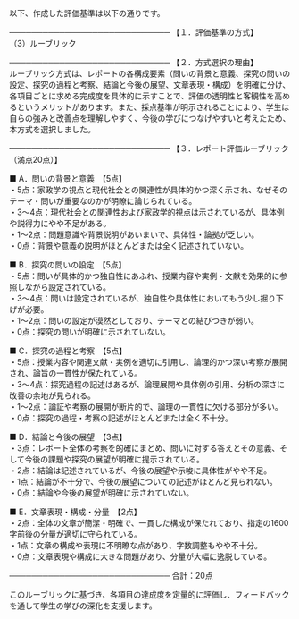 以下、作成した評価基準は以下の通りです。

─────────────────────────────
【１．評価基準の方式】  
（3）ルーブリック

─────────────────────────────
【２．方式選択の理由】  
ルーブリック方式は、レポートの各構成要素（問いの背景と意義、探究の問いの設定、探究の過程と考察、結論と今後の展望、文章表現・構成）を明確に分け、各項目ごとに求める完成度を具体的に示すことで、評価の透明性と客観性を高めるというメリットがあります。また、採点基準が明示されることにより、学生は自らの強みと改善点を理解しやすく、今後の学びにつなげやすいと考えたため、本方式を選択しました。

─────────────────────────────
【３．レポート評価ルーブリック（満点20点）】

■ A．問いの背景と意義　【5点】  
・5点：家政学の視点と現代社会との関連性が具体的かつ深く示され、なぜそのテーマ・問いが重要なのかが明瞭に論じられている。  
・3～4点：現代社会との関連性および家政学的視点は示されているが、具体例や説得力にやや不足がある。  
・1～2点：問題意識や背景説明があいまいで、具体性・論拠が乏しい。  
・0点：背景や意義の説明がほとんどまたは全く記述されていない。

■ B．探究の問いの設定　【5点】  
・5点：問いが具体的かつ独自性にあふれ、授業内容や実例・文献を効果的に参照しながら設定されている。  
・3～4点：問いは設定されているが、独自性や具体性においてもう少し掘り下げが必要。  
・1～2点：問いの設定が漠然としており、テーマとの結びつきが弱い。  
・0点：探究の問いが明確に示されていない。

■ C．探究の過程と考察　【5点】  
・5点：授業内容や関連文献・実例を適切に引用し、論理的かつ深い考察が展開され、論旨の一貫性が保たれている。  
・3～4点：探究過程の記述はあるが、論理展開や具体例の引用、分析の深さに改善の余地が見られる。  
・1～2点：論証や考察の展開が断片的で、論理の一貫性に欠ける部分が多い。  
・0点：探究の過程・考察の記述がほとんどまたは全く不十分。

■ D．結論と今後の展望　【3点】  
・3点：レポート全体の考察を的確にまとめ、問いに対する答えとその意義、そして今後の課題や探究の展望が明確に提示されている。  
・2点：結論は記述されているが、今後の展望や示唆に具体性がやや不足。  
・1点：結論が不十分で、今後の展望についての記述がほとんど見られない。  
・0点：結論や今後の展望が明確に示されていない。

■ E．文章表現・構成・分量　【2点】  
・2点：全体の文章が簡潔・明確で、一貫した構成が保たれており、指定の1600字前後の分量が適切に守られている。  
・1点：文章の構成や表現に不明瞭な点があり、字数調整もやや不十分。  
・0点：文章表現や構成に大きな問題があり、分量が大幅に逸脱している。

─────────────────────────────
合計：20点

このルーブリックに基づき、各項目の達成度を定量的に評価し、フィードバックを通して学生の学びの深化を支援します。